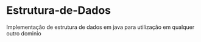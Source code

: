 # Estrutura-de-Dados
Implementação de estrutura de dados em java para utilização em qualquer outro dominio
